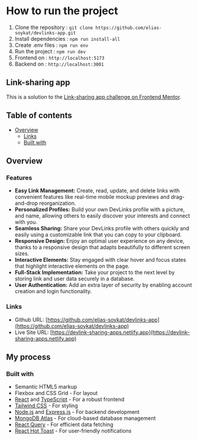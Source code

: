 # How to run the project

1. Clone the repository : `git clone https://github.com/elias-soykat/devlinks-app.git`
2. Install dependencies : `npm run install-all`
3. Create .env files : `npm run env`
4. Run the project : `npm run dev`
5. Frontend on : `http://localhost:5173`
6. Backend on : `http://localhost:3001`

## Link-sharing app

This is a solution to the [Link-sharing app challenge on Frontend Mentor](https://www.frontendmentor.io/challenges/linksharing-app-Fbt7yweGsT).

## Table of contents

- [Overview](#overview)
  - [Links](#links)
  - [Built with](#built-with)

## Overview

### Features

- **Easy Link Management:** Create, read, update, and delete links with convenient features like real-time mobile mockup previews and drag-and-drop reorganization.
- **Personalized Profiles:** Build your own DevLinks profile with a picture, and name, allowing others to easily discover your interests and connect with you.
- **Seamless Sharing:** Share your DevLinks profile with others quickly and easily using a customizable link that you can copy to your clipboard.
- **Responsive Design:** Enjoy an optimal user experience on any device, thanks to a responsive design that adapts beautifully to different screen sizes.
- **Interactive Elements:** Stay engaged with clear hover and focus states that highlight interactive elements on the page.
- **Full-Stack Implementation:** Take your project to the next level by storing link and user data securely in a database.
- **User Authentication:** Add an extra layer of security by enabling account creation and login functionality.

### Links

- Github URL: [https://github.com/elias-soykat/devlinks-app](https://github.com/elias-soykat/devlinks-app)
- Live Site URL: [https://devlink-sharing-apps.netlify.app](https://devlink-sharing-apps.netlify.app)

## My process

### Built with

- Semantic HTML5 markup
- Flexbox and CSS Grid - For layout
- [React](https://reactjs.org/) and [TypeScript](https://www.typescriptlang.org/) - For a robust frontend
- [Tailwind CSS](https://tailwindcss.com/) - For styling
- [Node.js](https://nodejs.org/) and [Express.js](https://expressjs.com/) - For backend development
- [MongoDB Atlas](https://www.mongodb.com/atlas/database) - For cloud-based database management
- [React Query](https://react-query.tanstack.com/) - For efficient data fetching
- [React Hot Toast](https://react-hot-toast.com/) - For user-friendly notifications
